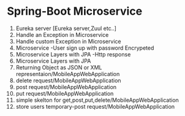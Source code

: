 # Spring-Boot Microservice  
1.  Eureka server [Eureka server,Zuul etc..]
2.  Handle an Exception in Microservice
3.  Handle custom Exception in Microservice
4.  Microservice -User sign up with password Encrypeted	
5.  Microservice Layers with JPA -Http response
6.  Microservice Layers with JPA
7.  Returning Object as JSON or XML representaion/MobileAppWebApplication
8.  delete request/MobileAppWebApplication
9.  post request/MobileAppWebApplication
10. put request/MobileAppWebApplication
11. simple skelton for get,post,put,delete/MobileAppWebApplication
12. store users temporary-post request/MobileAppWebApplication

